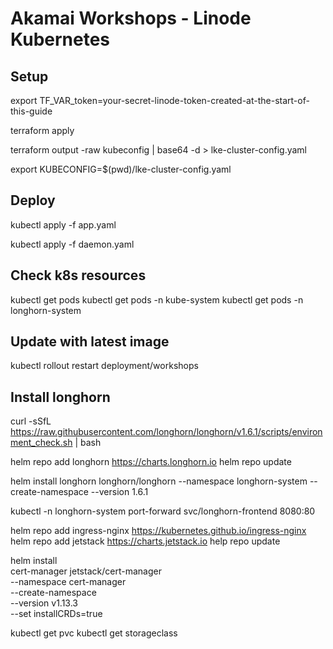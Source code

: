 # Akamai Workshops - Linode Kubernetes

## Setup

export TF_VAR_token=your-secret-linode-token-created-at-the-start-of-this-guide

terraform apply

terraform output -raw kubeconfig | base64 -d > lke-cluster-config.yaml

export KUBECONFIG=$(pwd)/lke-cluster-config.yaml

## Deploy

kubectl apply -f app.yaml

kubectl apply -f daemon.yaml

## Check k8s resources

kubectl get pods
kubectl get pods -n kube-system
kubectl get pods -n longhorn-system

## Update with latest image

kubectl rollout restart deployment/workshops

## Install longhorn

curl -sSfL <https://raw.githubusercontent.com/longhorn/longhorn/v1.6.1/scripts/environment_check.sh> | bash

helm repo add longhorn <https://charts.longhorn.io>
helm repo update

helm install longhorn longhorn/longhorn --namespace longhorn-system --create-namespace --version 1.6.1

kubectl -n longhorn-system port-forward svc/longhorn-frontend 8080:80

helm repo add ingress-nginx <https://kubernetes.github.io/ingress-nginx>
helm repo add jetstack <https://charts.jetstack.io>
help repo update

helm install \
  cert-manager jetstack/cert-manager \
  --namespace cert-manager \
  --create-namespace \
  --version v1.13.3 \
  --set installCRDs=true

kubectl get pvc
kubectl get storageclass
